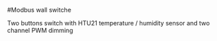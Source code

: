 #Modbus wall switche

Two buttons switch with HTU21 temperature / humidity sensor and two channel PWM dimming

